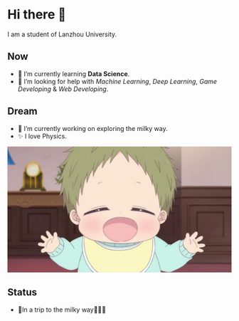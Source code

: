 # Hi there 👋
I am a student of Lanzhou University.
## Now
- 🌱 I’m currently learning **Data Science**.  
- 🤔 I’m looking for help with *Machine Learning*, *Deep Learning*, *Game Developing* & *Web Developing*.  
## Dream
- 🔭 I’m currently working on exploring the milky way.  
- ✨ I love Physics. 
  
![](https://github.com/xiashj2021/xiashj2021/blob/main/Image/27894159.jpg)
## Status
- 🚀In a trip to the milky way💫🎯💘
<!--
**xiashj2021/xiashj2021** is a ✨ _special_ ✨ repository because its `README.md` (this file) appears on your GitHub profile.

Here are some ideas to get you started:

- 🔭 I’m currently working on ...
- 🌱 I’m currently learning ...
- 👯 I’m looking to collaborate on ...
- 🤔 I’m looking for help with ...
- 💬 Ask me about ...
- 📫 How to reach me: ...
- 😄 Pronouns: ...
- ⚡ Fun fact: ...
-->
